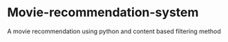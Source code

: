 # Movie-recommendation-system
A movie recommendation using python and content based filtering method
